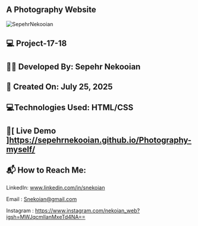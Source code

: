 ## A Photography Website


![SepehrNekooian](https://github.com/user-attachments/assets/f2558603-56cf-47f6-9714-8e56bc705abb)



## 💻 Project-17-18

## 👨‍💻 Developed By: Sepehr Nekooian

## 📅 Created On: July 25, 2025

## 💻Technologies Used: HTML/CSS 

## 🔗[ Live Demo ]https://sepehrnekooian.github.io/Photography-myself/

## 📬 How to Reach Me:

LinkedIn: www.linkedin.com/in/snekoian

Email : Snekoian@gmail.com

Instagram : https://www.instagram.com/nekoian_web?igsh=MWJqcmllanMxeTd4NA==

